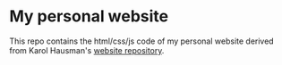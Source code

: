# My personal website
This repo contains the html/css/js code of my personal website derived from Karol Hausman's [website repository](https://github.com/KarolHausman/KarolHausman.github.io).
